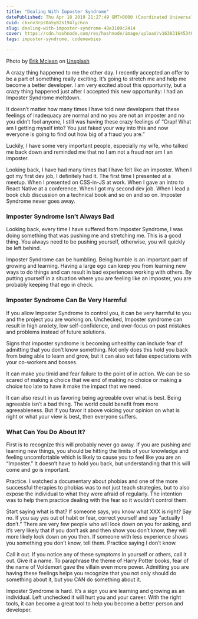 ```yaml
---
title: "Dealing With Imposter Syndrome"
datePublished: Thu Apr 18 2019 21:27:49 GMT+0000 (Coordinated Universal Time)
cuid: ckxnv3rps0a5y82s194lyc6cn
slug: dealing-with-imposter-syndrome-48e3100c2414
cover: https://cdn.hashnode.com/res/hashnode/image/upload/v1638316453407/z7EpCF4ybw.jpeg
tags: impostor-syndrome, codenewbies

---
```


Photo by [Erik Mclean](https://unsplash.com/@introspectivedsgn?utm_source=medium&utm_medium=referral) on [Unsplash](https://unsplash.com?utm_source=medium&utm_medium=referral)

A crazy thing happened to me the other day. I recently accepted an offer to be a part of something really exciting. It’s going to stretch me and help me become a better developer. I am very excited about this opportunity, but a crazy thing happened just after I accepted this new opportunity: I had an Imposter Syndrome meltdown.

It doesn’t matter how many times I have told new developers that these feelings of inadequacy are normal and no you are not an imposter and no you didn’t fool anyone, I still was having these crazy feelings of “Crap! What am I getting myself into? You just faked your way into this and now everyone is going to find out how big of a fraud you are.”

Luckily, I have some very important people, especially my wife, who talked me back down and reminded me that no I am not a fraud nor am I an imposter.

Looking back, I have had many times that I have felt like an imposter. When I got my first dev job, I definitely had it. The first time I presented at a meetup. When I presented on CSS-in-JS at work. When I gave an intro to React Native at a conference. When I got my second dev job. When I lead a book club discussion on a technical book and so on and so on. Imposter Syndrome never goes away.

### Imposter Syndrome Isn’t Always Bad

Looking back, every time I have suffered from Imposter Syndrome, I was doing something that was pushing me and stretching me. This is a good thing. You always need to be pushing yourself, otherwise, you will quickly be left behind.

Imposter Syndrome can be humbling. Being humble is an important part of growing and learning. Having a large ego can keep you from learning new ways to do things and can result in bad experiences working with others. By putting yourself in a situation where you are feeling like an imposter, you are probably keeping that ego in check.

### Imposter Syndrome Can Be Very Harmful

If you allow Imposter Syndrome to control you, it can be very harmful to you and the project you are working on. Unchecked, Imposter syndrome can result in high anxiety, low self-confidence, and over-focus on past mistakes and problems instead of future solutions.

Signs that imposter syndrome is becoming unhealthy can include fear of admitting that you don’t know something. Not only does this hold you back from being able to learn and grow, but it can also set false expectations with your co-workers and bosses.

It can make you timid and fear failure to the point of in action. We can be so scared of making a choice that we end of making no choice or making a choice too late to have it make the impact that we need.

It can also result in us favoring being agreeable over what is best. Being agreeable isn’t a bad thing. The world could benefit from more agreeableness. But if you favor it above voicing your opinion on what is right or what your view is best, then everyone suffers.

### What Can You Do About It?

First is to recognize this will probably never go away. If you are pushing and learning new things, you should be hitting the limits of your knowledge and feeling uncomfortable which is likely to cause you to feel like you are an “Imposter.” It doesn’t have to hold you back, but understanding that this will come and go is important.

Practice. I watched a documentary about phobias and one of the more successful therapies to phobias was to not just teach strategies, but to also expose the individual to what they were afraid of regularly. The intention was to help them practice dealing with the fear so it wouldn’t control them.

Start saying what is that? If someone says, you know what XXX is right? Say no. If you say yes out of habit or fear, correct yourself and say “actually I don’t.” There are very few people who will look down on you for asking, and it’s very likely that if you don’t ask and then show you don’t know, they will more likely look down on you then. If someone with less experience shows you something you don’t know, tell them. Practice saying I don’t know.

Call it out. If you notice any of these symptoms in yourself or others, call it out. Give it a name. To paraphrase the theme of Harry Potter books, fear of the name of Voldemort gave the villain even more power. Admitting you are having these feelings helps you recognize that you not only should do something about it, but you CAN do something about it.

Imposter Syndrome is hard. It’s a sign you are learning and growing as an individual. Left unchecked it will hurt you and your career. With the right tools, it can become a great tool to help you become a better person and developer.
